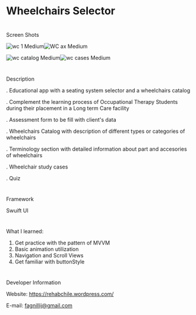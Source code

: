 # Wheelchairs Selector

#

Screen Shots

![wc 1 Medium](https://user-images.githubusercontent.com/112736939/188323884-f0ad7818-3036-408e-be1c-48be18b7d395.jpeg)![WC ax Medium](https://user-images.githubusercontent.com/112736939/188323898-7b3a94bf-7d6a-45e1-87f8-f88860cc21f6.jpeg)

![wc catalog Medium](https://user-images.githubusercontent.com/112736939/188323909-bdbf4267-245a-40f7-9b4d-021533ff2157.jpeg)![wc cases Medium](https://user-images.githubusercontent.com/112736939/188323916-1e3d0080-bda3-4bb3-9a18-e4d04dbf3efb.jpeg)




#

Description


 . Educational app with a seating system selector and a wheelchairs catalog
 
 . Complement the learning process of Occupational Therapy Students during their placement in a Long term Care facility
 
 . Assessment form to be fill with client's data
 
 . Wheelchairs Catalog with description of different types or categories of wheelchairs
 
 . Terminology section with detailed information about part and accesories of wheelchairs
 
 . Wheelchair study cases
 
 . Quiz
 
 #
 
 Framework
 
 Swuift UI
 
 #
 
 What I learned:
 
 1. Get practice with the pattern of MVVM
 2. Basic animation utilization
 3. Navigation and Scroll Views
 4. Get familiar with buttonStyle
 
 #
 
Developer Information

Website: https://rehabchile.wordpress.com/

E-mail: fagnillij@gmail.com

   

 
  

